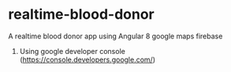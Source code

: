 # realtime-blood-donor
A realtime blood donor app using Angular 8  google maps firebase

1. Using google developer console (https://console.developers.google.com/)

